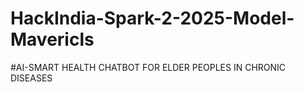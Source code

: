 # HackIndia-Spark-2-2025-Model-Mavericls
#AI-SMART HEALTH CHATBOT FOR ELDER PEOPLES IN CHRONIC DISEASES
